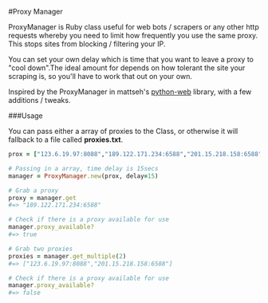 #Proxy Manager

ProxyManager is Ruby class useful for web bots / scrapers or any other http requests whereby you need to limit how frequently you use the same proxy. This stops sites from blocking / filtering your IP.

You can set your own delay which is time that you want to leave a proxy to "cool down".The ideal amount for depends on how tolerant the site your scraping is, so you'll have to work that out on your own.

Inspired by the ProxyManager in mattseh's [python-web](https://github.com/mattseh/python-web) library, with a few additions / tweaks.

###Usage

You can pass either a array of proxies to the Class, or otherwise it will fallback to a file called **proxies.txt**.

```ruby
prox = ["123.6.19.97:8088","189.122.171.234:6588","201.15.218.158:6588"]

# Passing in a array, time delay is 15secs
manager = ProxyManager.new(prox, delay=15)

# Grab a proxy
proxy = manager.get
#=> "189.122.171.234:6588"

# Check if there is a proxy available for use
manager.proxy_available?
#=> true

# Grab two proxies
proxies = manager.get_multiple(2)
#=> ["123.6.19.97:8088","201.15.218.158:6588"]

# Check if there is a proxy available for use
manager.proxy_available?
#=> false

```
